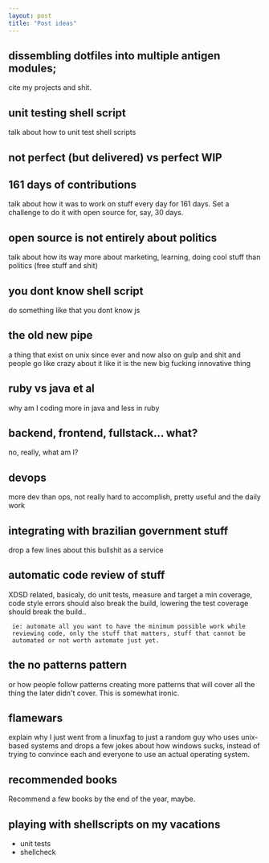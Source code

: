 ```yaml
---
layout: post
title: "Post ideas"
---
```


## dissembling dotfiles into multiple antigen modules;

cite my projects and shit.

## unit testing shell script

talk about how to unit test shell scripts

## not perfect (but delivered) vs perfect WIP

## 161 days of contributions

talk about how it was to work on stuff every day for 161 days.
Set a challenge to do it with open source for, say, 30 days.

## open source is not entirely about politics

talk about how its way more about marketing, learning, doing cool stuff than
politics (free stuff and shit)

## you dont know shell script

do something like that you dont know js

## the old new pipe

a thing that exist on unix since ever and now also on gulp and shit and people
go like crazy about it like it is the new big fucking innovative thing

## ruby vs java et al

why am I coding more in java and less in ruby

## backend, frontend, fullstack... what?

no, really, what am I?

## devops

more dev than ops, not really hard to accomplish, pretty useful and the daily
work

## integrating with brazilian government stuff

drop a few lines about this bullshit as a service

## automatic code review of stuff

XDSD related, basicaly, do unit tests, measure and target a min coverage,
     code style errors should also break the build, lowering the test
     coverage should break the build..

     ie: automate all you want to have the minimum possible work while
     reviewing code, only the stuff that matters, stuff that cannot be
     automated or not worth automate just yet.

## the no patterns pattern

or how people follow patterns creating more patterns that will cover
all the thing the later didn't cover. This is somewhat ironic.

## flamewars

explain why I just went from a linuxfag to just a random guy who uses unix-based
systems and drops a few jokes about how windows sucks, instead of trying to
convince each and everyone to use an actual operating system.

## recommended books

Recommend a few books by the end of the year, maybe.

## playing with shellscripts on my vacations

- unit tests
- shellcheck
